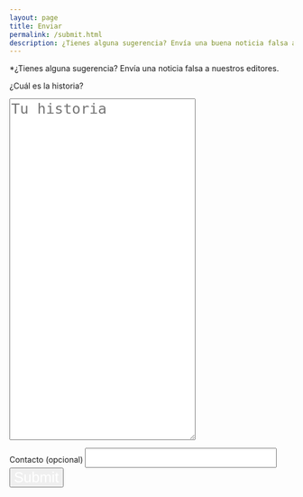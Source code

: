 ```yaml
---
layout: page
title: Enviar
permalink: /submit.html
description: ¿Tienes alguna sugerencia? Envía una buena noticia falsa a nuestros editores
---
```


<style>
article {
    font-size: 1.3em;

}
.full-width {
  background-color: #0c0c0c;
  color: white;
}

textarea, input {
  color: white;
  font-size: 1.6rem;
}

header {
  border-bottom: 3px solid #BE0712;
}


</style>

*¿Tienes alguna sugerencia? Envía una noticia falsa a nuestros editores.

<form action="https://formspree.io/mail@olifro.st" method="POST">

  <label for="Message">¿Cuál es la historia?</label>
  <textarea type="text" name="description" rows="20" cols="20" id="Message" placeholder="Tu historia" required></textarea>

  <label for="Email">Contacto (opcional)</label>
  <input type="email" name="replyto"  id="Email" placeholder="">
<input type="hidden" name="_next" value="http://olifro.st/nfn/thanks" />
    <input type="submit" value="Submit" class="submit-button">
</form>
